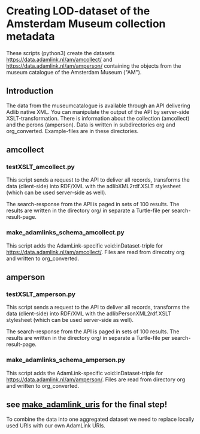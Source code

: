# Creating LOD-dataset of the Amsterdam Museum collection metadata

These scripts (python3) create the datasets <https://data.adamlink.nl/am/amcollect/> and <https://data.adamlink.nl/am/amperson/> containing the objects from the museum catalogue of the Amsterdam Museum ("AM").

## Introduction
The data from the museumcatalogue is available through an API delivering Adlib native XML. You can manipulate the output of the API by server-side XSLT-transformation. There is information about the collection (amcollect) and the perons (amperson). Data is written in subdirectories org and org_converted. Example-files are in these directories.

## amcollect

### testXSLT_amcollect.py
This script sends a request to the API to deliver all records, transforms the data (client-side) into RDF/XML with the adlibXML2rdf.XSLT stylesheet (which can be used server-side as well).

The search-response from the API is paged in sets of 100 results. The results are written in the directory org/ in separate a Turtle-file per search-result-page.

### make_adamlinks_schema_amcollect.py
This script adds the AdamLink-specific void:inDataset-triple for <https://data.adamlink.nl/am/amcollect/>. Files are read from direcotry org and written to org_converted.

## amperson

### testXSLT_amperson.py
This script sends a request to the API to deliver all records, transforms the data (client-side) into RDF/XML with the adlibPersonXML2rdf.XSLT stylesheet (which can be used server-side as well).

The search-response from the API is paged in sets of 100 results. The results are written in the directory org/ in separate a Turtle-file per search-result-page.

### make_adamlinks_schema_amperson.py
This script adds the AdamLink-specific void:inDataset-triple for <https://data.adamlink.nl/am/amperson/>. Files are read from directory org and written to org_converted.

## see [make_adamlink_uris](https://github.com/adamlink-nl/dataconverters/tree/master/make_adamlink_uris) for the final step!
To combine the data into one aggregated dataset we need to replace locally used URIs with our own AdamLink URIs.
